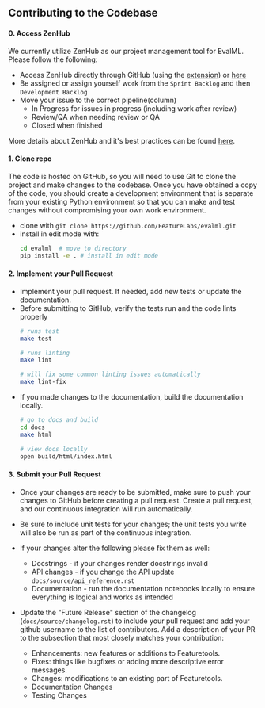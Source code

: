 ## Contributing to the Codebase

#### 0. Access ZenHub
We currently utilize ZenHub as our project management tool for EvalML. Please follow the following:
* Access ZenHub directly through GitHub (using the [extension](https://www.zenhub.com/extension)) or [here](https://app.zenhub.com/)
* Be assigned or assign yourself work from the `Sprint Backlog` and then `Development Backlog`
* Move your issue to the correct pipeline(column)
    * In Progress for issues in progress (including work after review)
    * Review/QA when needing review or QA
    * Closed when finished

More details about ZenHub and it's best practices can be found [here](https://bit.ly/379iFB9).


#### 1. Clone repo
The code is hosted on GitHub, so you will need to use Git to clone the project and make changes to the codebase. Once you have obtained a copy of the code, you should create a development environment that is separate from your existing Python environment so that you can make and test changes without compromising your own work environment.
* clone with `git clone https://github.com/FeatureLabs/evalml.git`
* install in edit mode with:
    ```bash
    cd evalml  # move to directory
    pip install -e . # install in edit mode
    ```


#### 2. Implement your Pull Request

* Implement your pull request. If needed, add new tests or update the documentation.
* Before submitting to GitHub, verify the tests run and the code lints properly
  ```bash
  # runs test
  make test

  # runs linting
  make lint

  # will fix some common linting issues automatically
  make lint-fix
  ```
* If you made changes to the documentation, build the documentation locally.
  ```bash
  # go to docs and build
  cd docs
  make html

  # view docs locally
  open build/html/index.html
  ```

#### 3. Submit your Pull Request

* Once your changes are ready to be submitted, make sure to push your changes to GitHub before creating a pull request. Create a pull request, and our continuous integration will run automatically.

* Be sure to include unit tests for your changes; the unit tests you write will also be run as part of the continuous integration.

* If your changes alter the following please fix them as well:
    * Docstrings - if your changes render docstrings invalid
    * API changes - if you change the API update `docs/source/api_reference.rst`
    * Documentation - run the documentation notebooks locally to ensure everything is logical and works as intended

* Update the "Future Release" section of the changelog (`docs/source/changelog.rst`) to include your pull request and add your github username to the list of contributors.  Add a description of your PR to the subsection that most closely matches your contribution:
    * Enhancements: new features or additions to Featuretools.
    * Fixes: things like bugfixes or adding more descriptive error messages.
    * Changes: modifications to an existing part of Featuretools.
    * Documentation Changes
    * Testing Changes

